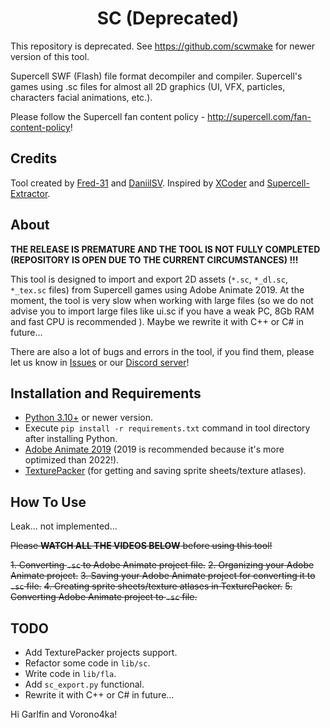 <h1 align="center"> SC (Deprecated) </h1>

This repository is deprecated. See https://github.com/scwmake for newer version of this tool.

Supercell SWF (Flash) file format decompiler and compiler. Supercell's games using .sc files for almost all 2D graphics (UI, VFX, particles, characters facial animations, etc.).

Please follow the Supercell fan content policy - http://supercell.com/fan-content-policy!

## Credits
Tool created by <a href="https://github.com/Fred-31">Fred-31</a> and <a href="https://github.com/Daniil-SV">DaniilSV</a>. Inspired by <a href="https://github.com/Vorono4ka/XCoder">XCoder</a> and <a href="https://github.com/baraklevy20/Supercell-Extractor">Supercell-Extractor</a>.

## About

**THE RELEASE IS PREMATURE AND THE TOOL IS NOT FULLY COMPLETED (REPOSITORY IS OPEN DUE TO THE CURRENT CIRCUMSTANCES) !!!**

This tool is designed to import and export 2D assets (`*.sc`, `*_dl.sc`, `*_tex.sc` files) from Supercell games using Adobe Animate 2019. At the moment, the tool is very slow when working with large files (so we do not advise you to import large files like ui.sc if you have a weak PC, 8Gb RAM and fast CPU is recommended ). Maybe we rewrite it with C++ or C# in future...

There are also a lot of bugs and errors in the tool, if you find them, please let us know in <a href="https://github.com/scwmake/SC/issues">Issues</a> or our <a href="https://discord.gg/spFcna3xFJ">Discord server</a>!

## Installation and Requirements
- <a href="https://www.python.org/">Python 3.10+</a> or newer version.
- Execute ```pip install -r requirements.txt``` command in tool directory after installing Python.
- <a href="https://www.adobe.com/products/animate.html">Adobe Animate 2019</a> (2019 is recommended because it's more optimized than 2022!).
- <a href="https://www.codeandweb.com/texturepacker">TexturePacker</a> (for getting and saving sprite sheets/texture atlases).

## How To Use

Leak... not implemented...

~~Please **WATCH ALL THE VIDEOS BELOW** before using this tool!~~

~~1. Converting `.sc` to Adobe Animate project file.~~
~~2. Organizing your Adobe Animate project.~~
~~3. Saving your Adobe Animate project for converting it to `.sc` file.~~
~~4. Creating sprite sheets/texture atlases in TexturePacker.~~
~~5. Converting Adobe Animate project to `.sc` file.~~

## TODO
- Add TexturePacker projects support.
- Refactor some code in ```lib/sc```.
- Write code in ```lib/fla```.
- Add ```sc_export.py``` functional.
- Rewrite it with C++ or C# in future...

Hi Garlfin and Vorono4ka!
